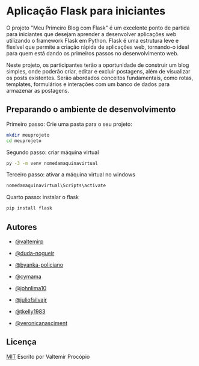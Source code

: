 
# Aplicação Flask para iniciantes

O projeto "Meu Primeiro Blog com Flask" é um excelente ponto de partida para iniciantes que desejam aprender a desenvolver aplicações web utilizando o framework Flask em Python. Flask é uma estrutura leve e flexível que permite a criação rápida de aplicações web, tornando-o ideal para quem está dando os primeiros passos no desenvolvimento web.

Neste projeto, os participantes terão a oportunidade de construir um blog simples, onde poderão criar, editar e excluir postagens, além de visualizar os posts existentes. Serão abordados conceitos fundamentais, como rotas, templates, formulários e interações com um banco de dados para armazenar as postagens.


## Preparando o ambiente de desenvolvimento

Primeiro passo:
Crie uma pasta para o seu projeto:
```bash
mkdir meuprojeto
cd meuprojeto
```
Segundo passo: criar máquina virtual
```bash
py -3 -m venv nomedamaquinavirtual
```
Terceiro passo: ativar a máquina virtual no windows
```bash
nomedamaquinavirtual\Scripts\activate
```
Quarto passo: instalar o flask
```bash
pip install flask
```

## Autores

- [@valtemirp](https://www.github.com/valtemirp)
- [@duda-nogueir](https://www.github.com/duda-nogueir)

- [@byanka-policiano](https://www.github.com/byanka-policiano)

- [@cymama](https://www.github.com/cymama)

- [@johnlima10](https://www.github.com/johnlima10)

- [@juliofsilvajr](https://www.github.com/juliofsilvajr)

- [@tkelly1983](https://www.github.com/tkelly1983)

- [@veronicanasciment](https://www.github.com/veronicanasciment)
## Licença

[MIT](https://choosealicense.com/licenses/mit/)
Escrito por Valtemir Procópio


